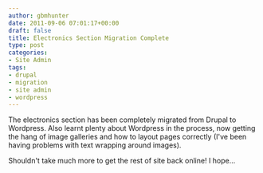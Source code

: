 ```yaml
---
author: gbmhunter
date: 2011-09-06 07:01:17+00:00
draft: false
title: Electronics Section Migration Complete
type: post
categories:
- Site Admin
tags:
- drupal
- migration
- site admin
- wordpress
---
```


The electronics section has been completely migrated from Drupal to Wordpress. Also learnt plenty about Wordpress in the process, now getting the hang of image galleries and how to layout pages correctly (I've been having problems with text wrapping around images).

Shouldn't take much more to get the rest of site back online! I hope...
